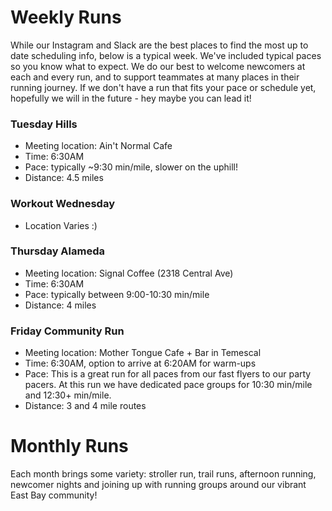 # Weekly Runs

While our Instagram and Slack are the best places to find the most up to date scheduling info, below is a typical week. We've included typical paces so you know what to expect. We do our best to welcome newcomers at each and every run, and to support teammates at many places in their running journey. If we don't have a run that fits your pace or schedule yet, hopefully we will in the future - hey maybe you can lead it!

### Tuesday Hills

- Meeting location: Ain't Normal Cafe
- Time: 6:30AM
- Pace: typically ~9:30 min/mile, slower on the uphill!
- Distance: 4.5 miles

### Workout Wednesday

- Location Varies :)

### Thursday Alameda

- Meeting location: Signal Coffee (2318 Central Ave)
- Time: 6:30AM
- Pace: typically between 9:00-10:30 min/mile
- Distance: 4 miles

### Friday Community Run

- Meeting location: Mother Tongue Cafe + Bar in Temescal
- Time: 6:30AM, option to arrive at 6:20AM for warm-ups
- Pace: This is a great run for all paces from our fast flyers to our party pacers. At this run we have dedicated pace groups for 10:30 min/mile and 12:30+ min/mile.
- Distance: 3 and 4 mile routes

# Monthly Runs

Each month brings some variety: stroller run, trail runs, afternoon running, newcomer nights and joining up with running groups around our vibrant East Bay community!
